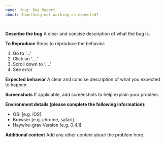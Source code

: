```yaml
---
name: :bug: Bug Report
about: Something not working as expected?

---
```


**Describe the bug**
A clear and concise description of what the bug is.

**To Reproduce**
Steps to reproduce the behavior:
1. Go to '...'
2. Click on '....'
3. Scroll down to '....'
4. See error

**Expected behavior**
A clear and concise description of what you expected to happen.

**Screenshots**
If applicable, add screenshots to help explain your problem.

**Environment details (please complete the following information):**
 - OS: [e.g. iOS]
 - Browser [e.g. chrome, safari]
 - Haywire-grav Version [e.g. 0.4.1]

**Additional context**
Add any other context about the problem here.
